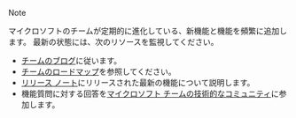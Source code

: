 > [!NOTE]
> マイクロソフトのチームが定期的に進化している、新機能と機能を頻繁に追加します。 最新の状態には、次のリソースを監視してください。
> - [チームのブログ](https://aka.ms/teamsblog)に従います。
> - [チームのロードマップ](https://aka.ms/O365Roadmap)を参照してください。
> - [リリース ノート](https://support.office.com/article/what-s-new-in-microsoft-teams-d7092a6d-c896-424c-b362-a472d5f105de)にリリースされた最新の機能について説明します。
> - 機能質問に対する回答を[マイクロソフト チームの技術的なコミュニティ](https://aka.ms/TeamsCommunity)に参加します。
